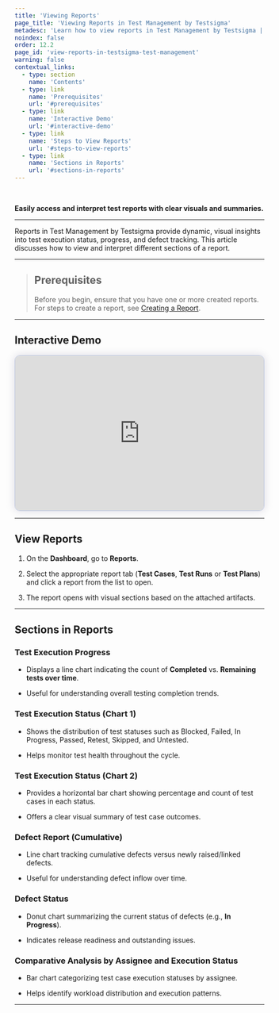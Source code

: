 ```yaml
---
title: 'Viewing Reports'
page_title: 'Viewing Reports in Test Management by Testsigma'
metadesc: 'Learn how to view reports in Test Management by Testsigma | Interpret different sections of a report and analyze test execution, track progress, and identify defects'
noindex: false
order: 12.2
page_id: 'view-reports-in-testsigma-test-management'
warning: false
contextual_links:
  - type: section
    name: 'Contents'
  - type: link
    name: 'Prerequisites'
    url: '#prerequisites'
  - type: link
    name: 'Interactive Demo'
    url: '#interactive-demo'
  - type: link
    name: 'Steps to View Reports'
    url: '#steps-to-view-reports'
  - type: link
    name: 'Sections in Reports'
    url: '#sections-in-reports'
---
```


<br>

**Easily access and interpret test reports with clear visuals and summaries.**

---

Reports in Test Management by Testsigma provide dynamic, visual insights into test execution status, progress, and defect tracking. This article discusses how to view and interpret different sections of a report.

---

> ## **Prerequisites**
>
> Before you begin, ensure that you have one or more created reports. For steps to create a report, see [Creating a Report]().

---

## **Interactive Demo**

<div>
  <script async src="https://js.storylane.io/js/v2/storylane.js"></script>
  <div class="sl-embed" style="position:relative;padding-bottom:calc(57.41% + 25px);width:100%;height:0;transform:scale(1)">
    <iframe loading="lazy" class="sl-demo" src="https://app.storylane.io/demo/vlgefkmkoann?embed=inline" name="sl-embed" allow="fullscreen" allowfullscreen style="position:absolute;top:0;left:0;width:100%!important;height:100%!important;border:1px solid rgba(63,95,172,0.35);box-shadow: 0px 0px 18px rgba(26, 19, 72, 0.15);border-radius:10px;box-sizing:border-box;"></iframe>
  </div>
</div>

---

## **View Reports**

1. On the **Dashboard**, go to **Reports**.

2. Select the appropriate report tab (**Test Cases**, **Test Runs** or **Test Plans**) and click a report from the list to open.

3. The report opens with visual sections based on the attached artifacts.

---

## **Sections in Reports**

### **Test Execution Progress**

- Displays a line chart indicating the count of **Completed** vs. **Remaining tests over time**.

- Useful for understanding overall testing completion trends.

### **Test Execution Status (Chart 1)**

- Shows the distribution of test statuses such as Blocked, Failed, In Progress, Passed, Retest, Skipped, and Untested.

- Helps monitor test health throughout the cycle.

### **Test Execution Status (Chart 2)**

- Provides a horizontal bar chart showing percentage and count of test cases in each status.

- Offers a clear visual summary of test case outcomes.

### **Defect Report (Cumulative)**

- Line chart tracking cumulative defects versus newly raised/linked defects.

- Useful for understanding defect inflow over time.

### **Defect Status**

- Donut chart summarizing the current status of defects (e.g., **In Progress**).

- Indicates release readiness and outstanding issues.

### **Comparative Analysis by Assignee and Execution Status**

- Bar chart categorizing test case execution statuses by assignee.

- Helps identify workload distribution and execution patterns.

---
